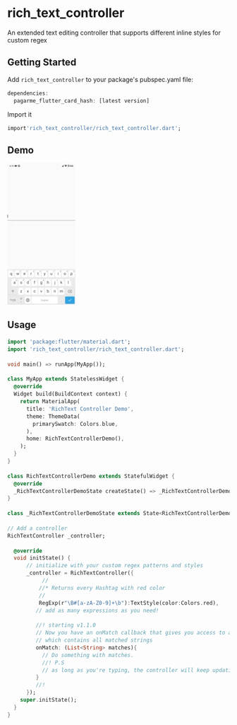 # rich_text_controller

An extended text editing controller that supports different inline styles for custom regex

## Getting Started

Add `rich_text_controller` to your package's pubspec.yaml file:

```dart
dependencies:
  pagarme_flutter_card_hash: [latest version]
```

Import it

```dart
import'rich_text_controller/rich_text_controller.dart';
```

## Demo

![](lib/demo.gif)

## Usage

```dart
import 'package:flutter/material.dart';
import 'rich_text_controller/rich_text_controller.dart';

void main() => runApp(MyApp());

class MyApp extends StatelessWidget {
  @override
  Widget build(BuildContext context) {
    return MaterialApp(
      title: 'RichText Controller Demo',
      theme: ThemeData(
        primarySwatch: Colors.blue,
      ),
      home: RichTextControllerDemo(),
    );
  }
}

class RichTextControllerDemo extends StatefulWidget {
  @override
  _RichTextControllerDemoState createState() => _RichTextControllerDemoState();
}

class _RichTextControllerDemoState extends State<RichTextControllerDemo> {

// Add a controller
RichTextController _controller;

  @override
  void initState() {
      // initialize with your custom regex patterns and styles
      _controller = RichTextController({
           //
          //* Returns every Hashtag with red color
          //
          RegExp(r"\B#[a-zA-Z0-9]+\b"):TextStyle(color:Colors.red),
         // add as many expressions as you need!

         //! starting v1.1.0
         // Now you have an onMatch callback that gives you access to a List<String>
         // which contains all matched strings
         onMatch: (List<String> matches){
           // Do something with matches.
           //! P.S
           // as long as you're typing, the controller will keep updating the list.
         }
         //!
      });
    super.initState();
  }
}
```
